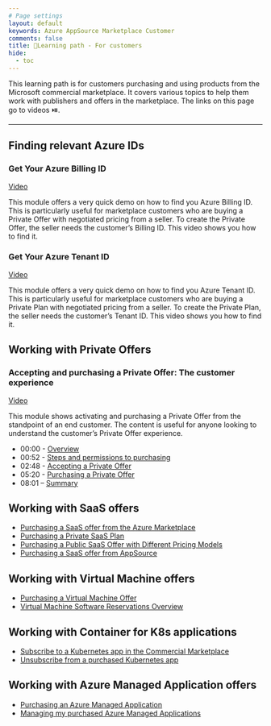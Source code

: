 ```yaml
---
# Page settings
layout: default
keywords: Azure AppSource Marketplace Customer
comments: false
title: 🚦Learning path - For customers
hide:
  - toc
---
```


This learning path is for customers purchasing and using products from the Microsoft commercial marketplace.
It covers various topics to help them work with publishers and offers in the marketplace.
The links on this page go to videos ⏯️.

---

## Finding relevant Azure IDs

### Get Your Azure Billing ID

[Video](https://go.microsoft.com/fwlink/?linkid=2222693)

This module offers a very quick demo on how to find you Azure Billing ID. This is particularly useful for marketplace customers who are buying a Private Offer with negotiated pricing from a seller. To create the Private Offer, the seller needs the customer’s Billing ID. This video shows you how to find it.

### Get Your Azure Tenant ID

[Video](https://go.microsoft.com/fwlink/?linkid=2222883)

This module offers a very quick demo on how to find you Azure Tenant ID. This is particularly useful for marketplace customers who are buying a Private Plan with negotiated pricing from a seller. To create the Private Plan, the seller needs the customer’s Tenant ID. This video shows you how to find it.

## Working with Private Offers


### Accepting and purchasing a Private Offer: The customer experience

[Video](https://go.microsoft.com/fwlink/?linkid=2243274)
  
  This module shows activating and purchasing a Private Offer from the standpoint of an end customer. The content is useful for anyone looking to understand the customer’s Private Offer experience.

  - 00:00 - [Overview](https://www.youtube.com/watch?v=TANUlgLuVqI&t=0s)
  - 00:52 - [Steps and permissions to purchasing](https://www.youtube.com/watch?v=TANUlgLuVqI&t=52s)
  - 02:48 - [Accepting a Private Offer](https://www.youtube.com/watch?v=TANUlgLuVqI&t=168s)
  - 05:20 - [Purchasing a Private Offer](https://www.youtube.com/watch?v=TANUlgLuVqI&t=320s)
  - 08:01 – [Summary](https://www.youtube.com/watch?v=TANUlgLuVqI&t=481s)

## Working with SaaS offers

- [Purchasing a SaaS offer from the Azure Marketplace](https://go.microsoft.com/fwlink/?linkid=2218020)
- [Purchasing a Private SaaS Plan](https://go.microsoft.com/fwlink/?linkid=2196255)
- [Purchasing a Public SaaS Offer with Different Pricing Models](https://go.microsoft.com/fwlink/?linkid=2202782)
- [Purchasing a SaaS offer from AppSource](https://go.microsoft.com/fwlink/?linkid=2217862)

## Working with Virtual Machine offers

- [Purchasing a Virtual Machine Offer](https://go.microsoft.com/fwlink/?linkid=2197724)
- [Virtual Machine Software Reservations Overview](https://go.microsoft.com/fwlink/?linkid=2212418)

## Working with Container for K8s applications

- [Subscribe to a Kubernetes app in the Commercial Marketplace](https://go.microsoft.com/fwlink/?linkid=2212161)
- [Unsubscribe from a purchased Kubernetes app](https://go.microsoft.com/fwlink/?linkid=2212267)

## Working with Azure Managed Application offers

- [Purchasing an Azure Managed Application](https://go.microsoft.com/fwlink/?linkid=2196249)
- [Managing my purchased Azure Managed Applications](https://go.microsoft.com/fwlink/?linkid=2196409)
